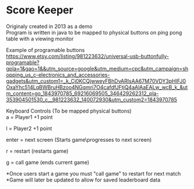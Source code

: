 Score Keeper
============
Originaly created in 2013 as a demo <br/>
Program is written in java to be mapped to physical buttons on ping pong table with a viewing monitor

Example of programable buttons <br/>
https://www.etsy.com/listing/981223632/universal-usb-buttonfully-programable?gpla=1&gao=1&&utm_source=google&utm_medium=cpc&utm_campaign=shopping_us_c-electronics_and_accessories-gadgets&utm_custom1=_k_Cj0KCQjwweyFBhDvARIsAA67M70VDY3pHlFJ0OxaYhc514LqBWBruHBzoo4NGqmri7O4cafdfJFtjQ4aAlAaEALw_wcB_k_&utm_content=go_1843970785_69216069505_346429262312_pla-353904501530_c__981223632_140072930&utm_custom2=1843970785


Keyboard Controls (To be mapped physical buttons) <br/>
a = Player1 +1 point

l = Player2 +1 point

enter = next screen (Starts game\progresses to next screen)

r = restart (restarts game)

g = call game (ends current game)

*Once users start a game you must "call game" to restart for next match<br/>
*Game will later be updated to allow for saved leaderboard data